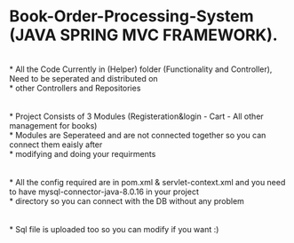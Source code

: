 # Book-Order-Processing-System (JAVA SPRING MVC FRAMEWORK).
</br>
* All the Code Currently in (Helper) folder (Functionality and Controller), Need to be seperated and distributed on </br>
* other Controllers and Repositories 
</br></br></br>
* Project Consists of 3 Modules (Registeration&login - Cart - All other management for books)</br>
* Modules are Seperateed and are not connected together so you can connect them eaisly after </br>
* modifying and doing your requirments
</br></br></br>
* All the config required are in pom.xml & servlet-context.xml and you need to have mysql-connector-java-8.0.16 in your project </br>
* directory so you can connect with the DB without any problem 
</br></br></br>
* Sql file is uploaded too so you can modify if you want :)
